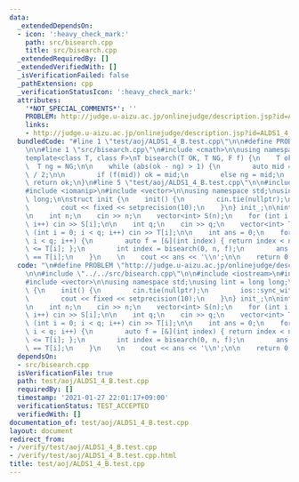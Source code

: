 ```yaml
---
data:
  _extendedDependsOn:
  - icon: ':heavy_check_mark:'
    path: src/bisearch.cpp
    title: src/bisearch.cpp
  _extendedRequiredBy: []
  _extendedVerifiedWith: []
  _isVerificationFailed: false
  _pathExtension: cpp
  _verificationStatusIcon: ':heavy_check_mark:'
  attributes:
    '*NOT_SPECIAL_COMMENTS*': ''
    PROBLEM: http://judge.u-aizu.ac.jp/onlinejudge/description.jsp?id=ALDS1_4_B&lang=ja
    links:
    - http://judge.u-aizu.ac.jp/onlinejudge/description.jsp?id=ALDS1_4_B&lang=ja
  bundledCode: "#line 1 \"test/aoj/ALDS1_4_B.test.cpp\"\n\n#define PROBLEM \"http://judge.u-aizu.ac.jp/onlinejudge/description.jsp?id=ALDS1_4_B&lang=ja\"\
    \n\n#line 1 \"src/bisearch.cpp\"\n#include <cmath>\n\nusing namespace std;\n\n\
    template<class T, class F>\nT bisearch(T OK, T NG, F f) {\n    T ok = OK;\n  \
    \  T ng = NG;\n\n    while (abs(ok - ng) > 1) {\n        auto mid = (ok + ng)\
    \ / 2;\n\n        if (f(mid)) ok = mid;\n        else ng = mid;\n    }\n\n   \
    \ return ok;\n}\n#line 5 \"test/aoj/ALDS1_4_B.test.cpp\"\n\n#include <iostream>\n\
    #include <iomanip>\n#include <vector>\n\nusing namespace std;\nusing lint = long\
    \ long;\n\nstruct init {\n    init() {\n        cin.tie(nullptr);\n        ios::sync_with_stdio(false);\n\
    \        cout << fixed << setprecision(10);\n    }\n} init_;\n\nint main() {\n\
    \n    int n;\n    cin >> n;\n    vector<int> S(n);\n    for (int i = 0; i < n;\
    \ i++) cin >> S[i];\n\n    int q;\n    cin >> q;\n    vector<int> T(n);\n    for\
    \ (int i = 0; i < q; i++) cin >> T[i];\n\n    int ans = 0;\n    for (int i = 0;\
    \ i < q; i++) {\n        auto f = [&](int index) { return index < n && S[index]\
    \ <= T[i]; };\n        int index = bisearch(0, n, f);\n        ans += S[index]\
    \ == T[i];\n    }\n    \n    cout << ans << '\\n';\n\n    return 0;\n}\n"
  code: "\n#define PROBLEM \"http://judge.u-aizu.ac.jp/onlinejudge/description.jsp?id=ALDS1_4_B&lang=ja\"\
    \n\n#include \"../../src/bisearch.cpp\"\n\n#include <iostream>\n#include <iomanip>\n\
    #include <vector>\n\nusing namespace std;\nusing lint = long long;\n\nstruct init\
    \ {\n    init() {\n        cin.tie(nullptr);\n        ios::sync_with_stdio(false);\n\
    \        cout << fixed << setprecision(10);\n    }\n} init_;\n\nint main() {\n\
    \n    int n;\n    cin >> n;\n    vector<int> S(n);\n    for (int i = 0; i < n;\
    \ i++) cin >> S[i];\n\n    int q;\n    cin >> q;\n    vector<int> T(n);\n    for\
    \ (int i = 0; i < q; i++) cin >> T[i];\n\n    int ans = 0;\n    for (int i = 0;\
    \ i < q; i++) {\n        auto f = [&](int index) { return index < n && S[index]\
    \ <= T[i]; };\n        int index = bisearch(0, n, f);\n        ans += S[index]\
    \ == T[i];\n    }\n    \n    cout << ans << '\\n';\n\n    return 0;\n}\n"
  dependsOn:
  - src/bisearch.cpp
  isVerificationFile: true
  path: test/aoj/ALDS1_4_B.test.cpp
  requiredBy: []
  timestamp: '2021-01-27 22:01:17+09:00'
  verificationStatus: TEST_ACCEPTED
  verifiedWith: []
documentation_of: test/aoj/ALDS1_4_B.test.cpp
layout: document
redirect_from:
- /verify/test/aoj/ALDS1_4_B.test.cpp
- /verify/test/aoj/ALDS1_4_B.test.cpp.html
title: test/aoj/ALDS1_4_B.test.cpp
---
```

